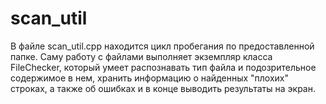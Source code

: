 # scan_util
В файле scan_util.cpp находится цикл пробегания по предоставленной папке.
Саму работу с файлами выполняет экземпляр класса FileChecker, который умеет распознавать тип файла и подозрительное содержимое в нем, хранить информацию о найденных "плохих" строках,
а также об ошибках и в конце выводить результаты на экран.
